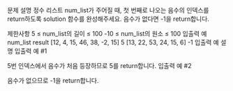 문제 설명
정수 리스트 num_list가 주어질 때, 첫 번째로 나오는 음수의 인덱스를 return하도록 solution 함수를 완성해주세요. 음수가 없다면 -1을 return합니다.

제한사항
5 ≤ num_list의 길이 ≤ 100
-10 ≤ num_list의 원소 ≤ 100
입출력 예
num_list	result
[12, 4, 15, 46, 38, -2, 15]	5
[13, 22, 53, 24, 15, 6]	-1
입출력 예 설명
입출력 예 #1

5번 인덱스에서 음수가 처음 등장하므로 5를 return합니다.
입출력 예 #2

음수가 없으므로 -1을 return합니다.